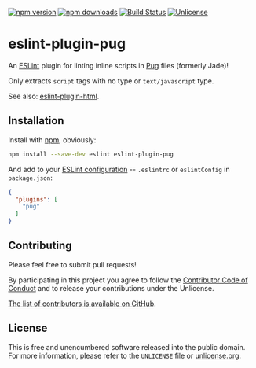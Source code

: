[![npm version](https://img.shields.io/npm/v/eslint-plugin-pug.svg?style=flat)](https://www.npmjs.org/package/eslint-plugin-pug)
[![npm downloads](https://img.shields.io/npm/dm/eslint-plugin-pug.svg?style=flat)](https://www.npmjs.org/package/eslint-plugin-pug)
[![Build Status](https://img.shields.io/travis/myfreeweb/eslint-plugin-pug.svg?style=flat)](https://travis-ci.org/myfreeweb/eslint-plugin-pug)
[![Unlicense](https://img.shields.io/badge/un-license-green.svg?style=flat)](http://unlicense.org)

# eslint-plugin-pug

An [ESLint] plugin for linting inline scripts in [Pug] files (formerly Jade)!

Only extracts `script` tags with no type or `text/javascript` type.

See also: [eslint-plugin-html].

[ESLint]: https://eslint.org
[Pug]: https://pugjs.org
[eslint-plugin-html]: https://github.com/BenoitZugmeyer/eslint-plugin-html

## Installation

Install with [npm], obviously:

```bash
npm install --save-dev eslint eslint-plugin-pug
```

And add to your [ESLint configuration] -- `.eslintrc` or `eslintConfig` in `package.json`:

```json
{
  "plugins": [
    "pug"
  ]
}
```

[npm]: https://www.npmjs.com
[ESLint configuration]: https://eslint.org/docs/user-guide/configuring

## Contributing

Please feel free to submit pull requests!

By participating in this project you agree to follow the [Contributor Code of Conduct](http://contributor-covenant.org/version/1/4/) and to release your contributions under the Unlicense.

[The list of contributors is available on GitHub](https://github.com/myfreeweb/eslint-plugin-pug/graphs/contributors).

## License

This is free and unencumbered software released into the public domain.  
For more information, please refer to the `UNLICENSE` file or [unlicense.org](http://unlicense.org).

